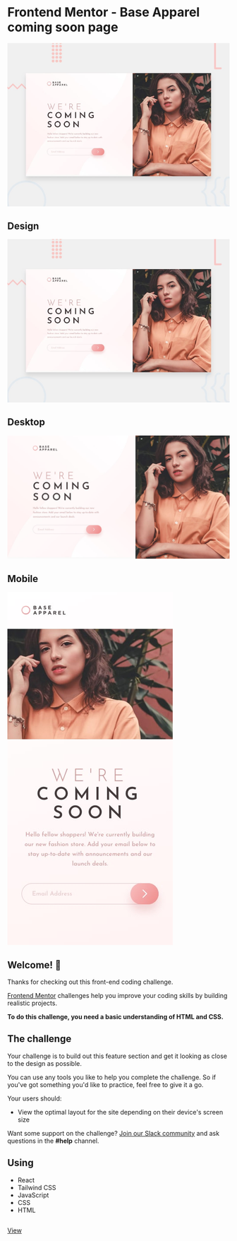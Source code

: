 # Frontend Mentor - Base Apparel coming soon page

![Design preview for the Four card feature section coding challenge](./design/desktop-preview.jpg)

## Design
![Design](./design/desktop-preview.jpg)

## Desktop
![Desktop](./design/desktop-design.jpg)

## Mobile
![Mobile](./design/mobile-design.jpg)

## Welcome! 👋

Thanks for checking out this front-end coding challenge.

[Frontend Mentor](https://www.frontendmentor.io) challenges help you improve your coding skills by building realistic projects.

**To do this challenge, you need a basic understanding of HTML and CSS.**

## The challenge

Your challenge is to build out this feature section and get it looking as close to the design as possible.

You can use any tools you like to help you complete the challenge. So if you've got something you'd like to practice, feel free to give it a go.

Your users should:

- View the optimal layout for the site depending on their device's screen size

Want some support on the challenge? [Join our Slack community](https://www.frontendmentor.io/slack) and ask questions in the **#help** channel.


## Using 
- React 
- Tailwind CSS
- JavaScript
- CSS
- HTML

##
[View](https://yanniro2.github.io/FrontEndMentor-Challange13)

